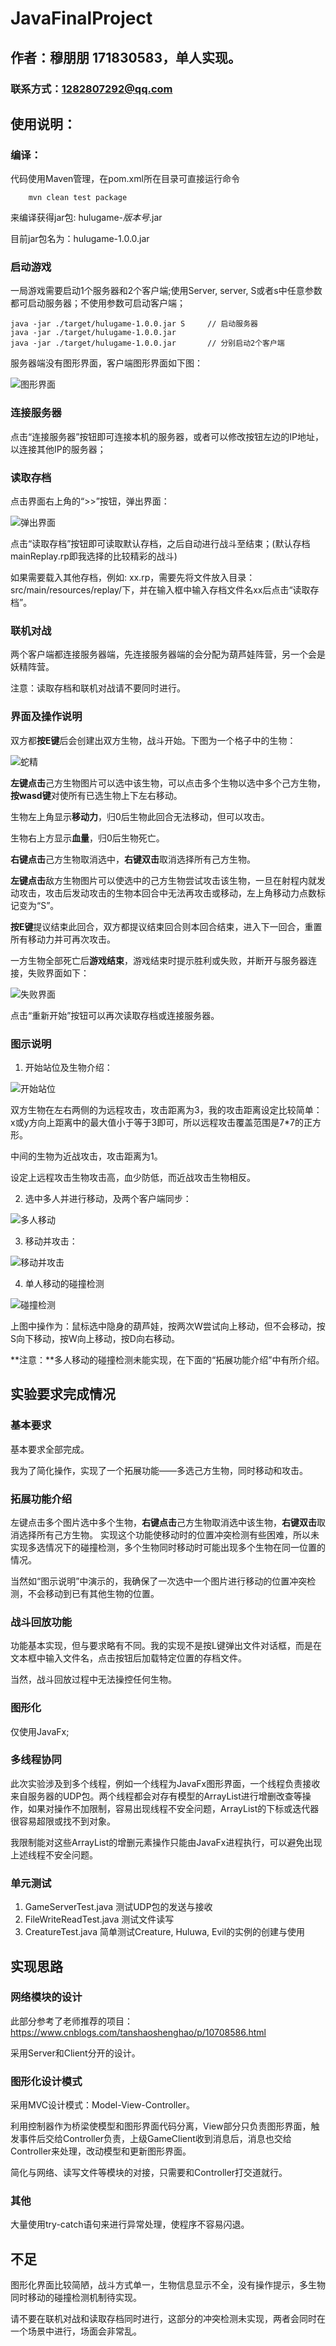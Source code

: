 # JavaFinalProject
## 作者：穆朋朋 171830583，单人实现。
### 联系方式：1282807292@qq.com

## 使用说明：
### 编译：
代码使用Maven管理，在pom.xml所在目录可直接运行命令
```
    mvn clean test package
```
来编译获得jar包: hulugame-*版本号*.jar

目前jar包名为：hulugame-1.0.0.jar
### 启动游戏
一局游戏需要启动1个服务器和2个客户端;使用Server, server, S或者s中任意参数都可启动服务器；不使用参数可启动客户端；
```
java -jar ./target/hulugame-1.0.0.jar S     // 启动服务器
java -jar ./target/hulugame-1.0.0.jar       
java -jar ./target/hulugame-1.0.0.jar       // 分别启动2个客户端
```
服务器端没有图形界面，客户端图形界面如下图：

![图形界面](https://github.com/stnjumu/JavaFinalProjectPictures/blob/main/images/%E7%95%8C%E9%9D%A2.png?raw=true)
### 连接服务器
点击“连接服务器”按钮即可连接本机的服务器，或者可以修改按钮左边的IP地址，以连接其他IP的服务器；

### 读取存档
点击界面右上角的“>>”按钮，弹出界面：

![弹出界面](https://github.com/stnjumu/JavaFinalProjectPictures/blob/main/images/%E5%BC%B9%E5%87%BA%E7%95%8C%E9%9D%A2.png?raw=true)

点击“读取存档”按钮即可读取默认存档，之后自动进行战斗至结束；(默认存档mainReplay.rp即我选择的比较精彩的战斗)

如果需要载入其他存档，例如: xx.rp，需要先将文件放入目录：src/main/resources/replay/下，并在输入框中输入存档文件名xx后点击“读取存档”。

### 联机对战
两个客户端都连接服务器端，先连接服务器端的会分配为葫芦娃阵营，另一个会是妖精阵营。

注意：读取存档和联机对战请不要同时进行。

### 界面及操作说明
双方都**按E键**后会创建出双方生物，战斗开始。下图为一个格子中的生物：

![蛇精](https://github.com/stnjumu/JavaFinalProjectPictures/blob/main/images/%E7%94%9F%E7%89%A9%E5%9B%BE%E7%89%87.png?raw=true)

**左键点击**己方生物图片可以选中该生物，可以点击多个生物以选中多个己方生物，**按wasd键**对使所有已选生物上下左右移动。

生物左上角显示**移动力**，归0后生物此回合无法移动，但可以攻击。

生物右上方显示**血量**，归0后生物死亡。

**右键点击**己方生物取消选中，**右键双击**取消选择所有己方生物。

**左键点击**敌方生物图片可以使选中的己方生物尝试攻击该生物，一旦在射程内就发动攻击，攻击后发动攻击的生物本回合中无法再攻击或移动，左上角移动力点数标记变为“S”。

**按E键**提议结束此回合，双方都提议结束回合则本回合结束，进入下一回合，重置所有移动力并可再次攻击。

一方生物全部死亡后**游戏结束**，游戏结束时提示胜利或失败，并断开与服务器连接，失败界面如下：

![失败界面](https://github.com/stnjumu/JavaFinalProjectPictures/blob/main/images/%E7%BB%93%E6%9D%9F%E7%95%8C%E9%9D%A2.png?raw=true)

点击“重新开始”按钮可以再次读取存档或连接服务器。

### 图示说明
1. 开始站位及生物介绍：

![开始站位](https://github.com/stnjumu/JavaFinalProjectPictures/blob/main/images/%E5%88%9D%E5%A7%8B%E7%AB%99%E4%BD%8D.png?raw=true)

双方生物在左右两侧的为远程攻击，攻击距离为3，我的攻击距离设定比较简单：x或y方向上距离中的最大值小于等于3即可，所以远程攻击覆盖范围是7*7的正方形。

中间的生物为近战攻击，攻击距离为1。

设定上远程攻击生物攻击高，血少防低，而近战攻击生物相反。

2. 选中多人并进行移动，及两个客户端同步：

![多人移动](https://github.com/stnjumu/JavaFinalProjectPictures/blob/main/images/%E5%A4%9A%E4%BA%BA%E7%A7%BB%E5%8A%A8.gif?raw=true)

3. 移动并攻击：

![移动并攻击](https://github.com/stnjumu/JavaFinalProjectPictures/blob/main/images/%E7%A7%BB%E5%8A%A8%E6%94%BB%E5%87%BB.gif?raw=true)

4. 单人移动的碰撞检测

![碰撞检测](https://github.com/stnjumu/JavaFinalProjectPictures/blob/main/images/%E7%A7%BB%E5%8A%A8%E6%A3%80%E6%B5%8B.gif?raw=true)

上图中操作为：鼠标选中隐身的葫芦娃，按两次W尝试向上移动，但不会移动，按S向下移动，按W向上移动，按D向右移动。

**注意：**多人移动的碰撞检测未能实现，在下面的“拓展功能介绍”中有所介绍。

## 实验要求完成情况
### 基本要求
基本要求全部完成。

我为了简化操作，实现了一个拓展功能——多选己方生物，同时移动和攻击。
### 拓展功能介绍
左键点击多个图片选中多个生物，**右键点击**己方生物取消选中该生物，**右键双击**取消选择所有己方生物。
实现这个功能使移动时的位置冲突检测有些困难，所以未实现多选情况下的碰撞检测，多个生物同时移动时可能出现多个生物在同一位置的情况。

当然如“图示说明”中演示的，我确保了一次选中一个图片进行移动的位置冲突检测，不会移动到已有其他生物的位置。
### 战斗回放功能
功能基本实现，但与要求略有不同。我的实现不是按L键弹出文件对话框，而是在文本框中输入文件名，点击按钮后加载特定位置的存档文件。

当然，战斗回放过程中无法操控任何生物。

### 图形化
仅使用JavaFx;
### 多线程协同
此次实验涉及到多个线程，例如一个线程为JavaFx图形界面，一个线程负责接收来自服务器的UDP包。两个线程都会对存有模型的ArrayList进行增删改查等操作，如果对操作不加限制，容易出现线程不安全问题，ArrayList的下标或迭代器很容易超限或找不到对象。

我限制能对这些ArrayList的增删元素操作只能由JavaFx进程执行，可以避免出现上述线程不安全问题。

### 单元测试
1. GameServerTest.java
测试UDP包的发送与接收
2. FileWriteReadTest.java
测试文件读写
3. CreatureTest.java
简单测试Creature, Huluwa, Evil的实例的创建与使用

## 实现思路
### 网络模块的设计
此部分参考了老师推荐的项目：https://www.cnblogs.com/tanshaoshenghao/p/10708586.html

采用Server和Client分开的设计。

### 图形化设计模式
采用MVC设计模式：Model-View-Controller。

利用控制器作为桥梁使模型和图形界面代码分离，View部分只负责图形界面，触发事件后交给Controller负责，上级GameClient收到消息后，消息也交给Controller来处理，改动模型和更新图形界面。

简化与网络、读写文件等模块的对接，只需要和Controller打交道就行。

### 其他
大量使用try-catch语句来进行异常处理，使程序不容易闪退。

## 不足
图形化界面比较简陋，战斗方式单一，生物信息显示不全，没有操作提示，多生物同时移动的碰撞检测机制待实现。

请不要在联机对战和读取存档同时进行，这部分的冲突检测未实现，两者会同时在一个场景中进行，场面会非常乱。